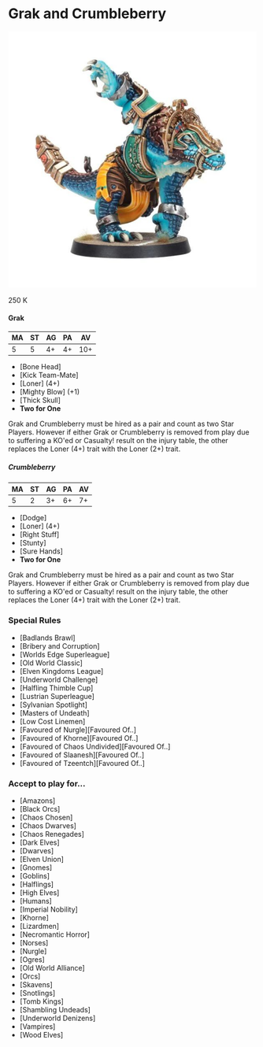 # Grak and Crumbleberry

![](../media/starplayers/BBGlotlStopLead.jpg)

250 K

#### Grak
| MA | ST | AG | PA | AV |
| -- | - | -- | -- | --- |
| 5  | 5 | 4+ | 4+ | 10+ |

* [Bone Head]
* [Kick Team-Mate]
* [Loner] (4+)
* [Mighty Blow] (+1)
* [Thick Skull]
* **Two for One**

Grak and Crumbleberry must be hired as a pair and count as two Star Players. However if either Grak or Crumbleberry is removed from play due to suffering a KO'ed or Casualty! result on the injury table, the other replaces the Loner (4+) trait with the Loner (2+) trait.

##### Crumbleberry
| MA | ST | AG | PA | AV |
| -- | - | -- | -- | -- |
| 5  | 2 | 3+ | 6+ | 7+ |

* [Dodge]
* [Loner] (4+)
* [Right Stuff]
* [Stunty]
* [Sure Hands]
* **Two for One**

Grak and Crumbleberry must be hired as a pair and count as two Star Players. However if either Grak or Crumbleberry is removed from play due to suffering a KO'ed or Casualty! result on the injury table, the other replaces the Loner (4+) trait with the Loner (2+) trait.

### Special Rules
* [Badlands Brawl]
* [Bribery and Corruption]
* [Worlds Edge Superleague]
* [Old World Classic]
* [Elven Kingdoms League]
* [Underworld Challenge]
* [Halfling Thimble Cup]
* [Lustrian Superleague]
* [Sylvanian Spotlight]
* [Masters of Undeath]
* [Low Cost Linemen]
* [Favoured of Nurgle][Favoured Of..]
* [Favoured of Khorne][Favoured Of..]
* [Favoured of Chaos Undivided][Favoured Of..]
* [Favoured of Slaanesh][Favoured Of..]
* [Favoured of Tzeentch][Favoured Of..]

### Accept to play for...
* [Amazons]
* [Black Orcs]
* [Chaos Chosen]
* [Chaos Dwarves]
* [Chaos Renegades]
* [Dark Elves]
* [Dwarves]
* [Elven Union]
* [Gnomes]
* [Goblins]
* [Halflings]
* [High Elves]
* [Humans]
* [Imperial Nobility]
* [Khorne]
* [Lizardmen]
* [Necromantic Horror]
* [Norses]
* [Nurgle]
* [Ogres]
* [Old World Alliance]
* [Orcs]
* [Skavens]
* [Snotlings]
* [Tomb Kings]
* [Shambling Undeads]
* [Underworld Denizens]
* [Vampires]
* [Wood Elves]
